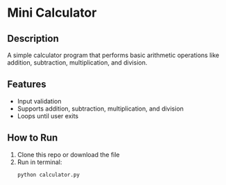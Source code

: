 # Mini Calculator

## Description
A simple calculator program that performs basic arithmetic operations like addition, subtraction, multiplication, and division.

## Features
- Input validation
- Supports addition, subtraction, multiplication, and division
- Loops until user exits

## How to Run
1. Clone this repo or download the file
2. Run in terminal:
   ```bash
   python calculator.py